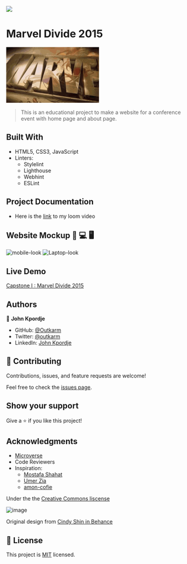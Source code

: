![](https://img.shields.io/badge/Microverse-blueviolet)

# Marvel Divide 2015

![Marvel Divide 2015 logo](./Images/logo/marvel-logo_250x150.gif)

> This is an educational project to make a website for a conference event with home page and about page.

## Built With

- HTML5, CSS3, JavaScript
- Linters:
  - Stylelint
  - Lighthouse
  - Webhint
  - ESLint

## Project Documentation

- Here is the [link](https://www.loom.com/share/5640d1e796284239b2db8e63013845ab) to my loom video

## Website Mockup 📱 💻 🖥️

![mobile-look](./Images/mobile.gif)
![Laptop-look](./Images/laptop.gif)

## Live Demo

[Capstone I : Marvel Divide 2015](https://outkarm.github.io/First-capstone-project/)

## Authors

👤 **John Kpordje**

- GitHub: [@Outkarm](https://github.com/Outkarm)
- Twitter: [@outkarm](https://twitter.com/outkarm)
- LinkedIn: [John Kpordje](https://www.linkedin.com/in/john-kpordje-866749241/)

## 🤝 Contributing

Contributions, issues, and feature requests are welcome!

Feel free to check the [issues page](../../issues/).

## Show your support

Give a ⭐️ if you like this project!

## Acknowledgments

- [Microverse](microverse.org)
- Code Reviewers
- Inspiration:
  - [Mostafa Shahat](https://github.com/MostafaShahat2021)
  - [Umer Zia](https://github.com/UmerZia/Portfolio)
  - [amon-cofie](https://github.com/amon-cofie)

Under the the [Creative Commons liscense](https://creativecommons.org/licenses/by-nc/4.0/)

<img width="300" alt="image" src="https://user-images.githubusercontent.com/84629565/181086933-d5bcdb09-da51-40f6-b0f8-a1f191614257.png">

Original design from [Cindy Shin in Behance](https://www.behance.net/gallery/29845175/CC-Global-Summit-2015)

## 📝 License

This project is [MIT](./MIT.md) licensed.
